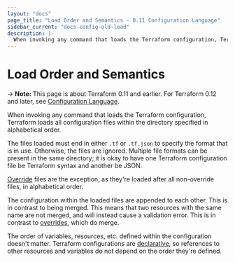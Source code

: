 ```yaml
---
layout: "docs"
page_title: "Load Order and Semantics - 0.11 Configuration Language"
sidebar_current: "docs-config-old-load"
description: |-
  When invoking any command that loads the Terraform configuration, Terraform loads all configuration files within the directory specified in alphabetical order.
---
```


# Load Order and Semantics

-> **Note:** This page is about Terraform 0.11 and earlier. For Terraform 0.12
and later, see
[Configuration Language](../configuration/index.html).

When invoking any command that loads the Terraform configuration,
Terraform loads all configuration files within the directory
specified in alphabetical order.

The files loaded must end in
either `.tf` or `.tf.json` to specify the format that is in use.
Otherwise, the files are ignored. Multiple file formats can
be present in the same directory; it is okay to have one Terraform
configuration file be Terraform syntax and another be JSON.

[Override](./override.html)
files are the exception, as they're loaded after all non-override
files, in alphabetical order.

The configuration within the loaded files are appended to each
other. This is in contrast to being merged. This means that two
resources with the same name are not merged, and will instead
cause a validation error. This is in contrast to
[overrides](./override.html),
which do merge.

The order of variables, resources, etc. defined within the
configuration doesn't matter. Terraform configurations are
[declarative](https://en.wikipedia.org/wiki/Declarative_programming),
so references to other resources and variables do not depend
on the order they're defined.

